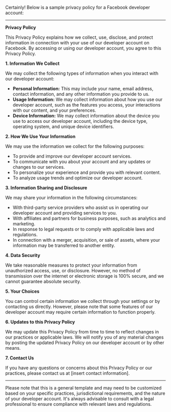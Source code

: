 Certainly! Below is a sample privacy policy for a Facebook developer account:

---

**Privacy Policy**

This Privacy Policy explains how we collect, use, disclose, and protect information in connection with your use of our developer account on Facebook. By accessing or using our developer account, you agree to this Privacy Policy.

**1. Information We Collect**

We may collect the following types of information when you interact with our developer account:

- **Personal Information:** This may include your name, email address, contact information, and any other information you provide to us.
- **Usage Information:** We may collect information about how you use our developer account, such as the features you access, your interactions with our content, and your preferences.
- **Device Information:** We may collect information about the device you use to access our developer account, including the device type, operating system, and unique device identifiers.

**2. How We Use Your Information**

We may use the information we collect for the following purposes:

- To provide and improve our developer account services.
- To communicate with you about your account and any updates or changes to our services.
- To personalize your experience and provide you with relevant content.
- To analyze usage trends and optimize our developer account.

**3. Information Sharing and Disclosure**

We may share your information in the following circumstances:

- With third-party service providers who assist us in operating our developer account and providing services to you.
- With affiliates and partners for business purposes, such as analytics and marketing.
- In response to legal requests or to comply with applicable laws and regulations.
- In connection with a merger, acquisition, or sale of assets, where your information may be transferred to another entity.

**4. Data Security**

We take reasonable measures to protect your information from unauthorized access, use, or disclosure. However, no method of transmission over the internet or electronic storage is 100% secure, and we cannot guarantee absolute security.

**5. Your Choices**

You can control certain information we collect through your settings or by contacting us directly. However, please note that some features of our developer account may require certain information to function properly.

**6. Updates to this Privacy Policy**

We may update this Privacy Policy from time to time to reflect changes in our practices or applicable laws. We will notify you of any material changes by posting the updated Privacy Policy on our developer account or by other means.

**7. Contact Us**

If you have any questions or concerns about this Privacy Policy or our practices, please contact us at [insert contact information].

---

Please note that this is a general template and may need to be customized based on your specific practices, jurisdictional requirements, and the nature of your developer account. It's always advisable to consult with a legal professional to ensure compliance with relevant laws and regulations.
